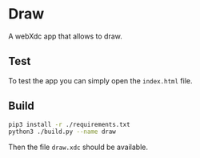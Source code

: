# Draw

A webXdc app that allows to draw.

## Test

To test the app you can simply open the `index.html` file.

## Build

```sh
pip3 install -r ./requirements.txt
python3 ./build.py --name draw
```

Then the file `draw.xdc` should be available.
